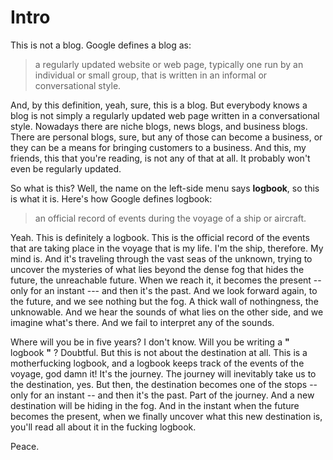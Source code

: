 # Intro

This is not a blog. Google defines a blog as:

> a regularly updated website or web page, typically one run by an individual or small group, that is written in an informal or conversational style.

And, by this definition, yeah, sure, this is a blog. But everybody knows a blog is not simply a regularly updated web page written in a conversational style. Nowadays there are niche blogs, news blogs, and business blogs. There are personal blogs, sure, but any of those can become a business, or they can be a means for bringing customers to a business. And this, my friends, this that you're reading, is not any of that at all. It probably won't even be regularly updated.

So what is this? Well, the name on the left-side menu says **logbook**, so this is what it is. Here's how Google defines logbook:

> an official record of events during the voyage of a ship or aircraft.

Yeah. This is definitely a logbook. This is the official record of the events that are taking place in the voyage that is my life. I'm the ship, therefore. My mind is. And it's traveling through the vast seas of the unknown, trying to uncover the mysteries of what lies beyond the dense fog that hides the future, the unreachable future. When we reach it, it becomes the present -- only for an instant --- and then it's the past. And we look forward again, to the future, and we see nothing but the fog. A thick wall of nothingness, the unknowable. And we hear the sounds of what lies on the other side, and we imagine what's there. And we fail to interpret any of the sounds.

Where will you be in five years? I don't know. Will you be writing a **"** logbook **"** ? Doubtful. But this is not about the destination at all. This is a motherfucking logbook, and a logbook keeps track of the events of the voyage, god damn it! It's the journey. The journey will inevitably take us to the destination, yes. But then, the destination becomes one of the stops -- only for an instant -- and then it's the past. Part of the journey. And a new destination will be hiding in the fog. And in the instant when the future becomes the present, when we finally uncover what this new destination is, you'll read all about it in the fucking logbook.

Peace.
